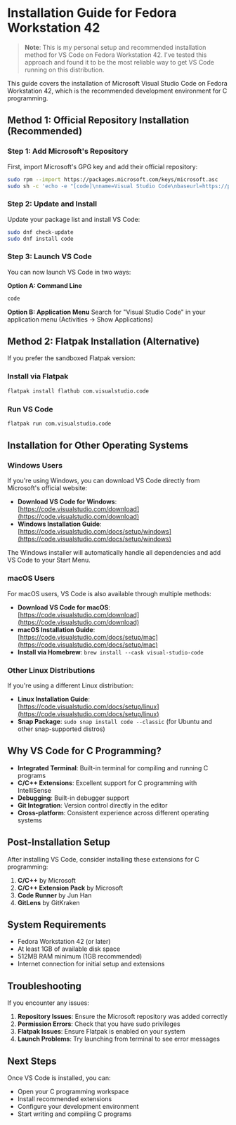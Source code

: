 # Installation Guide for Fedora Workstation 42

> **Note**: This is my personal setup and recommended installation method for VS Code on Fedora Workstation 42. I've tested this approach and found it to be the most reliable way to get VS Code running on this distribution.

This guide covers the installation of Microsoft Visual Studio Code on Fedora Workstation 42, which is the recommended development environment for C programming.

## Method 1: Official Repository Installation (Recommended)

### Step 1: Add Microsoft's Repository

First, import Microsoft's GPG key and add their official repository:

```bash
sudo rpm --import https://packages.microsoft.com/keys/microsoft.asc
sudo sh -c 'echo -e "[code]\nname=Visual Studio Code\nbaseurl=https://packages.microsoft.com/yumrepos/vscode\nenabled=1\ngpgcheck=1\ngpgkey=https://packages.microsoft.com/keys/microsoft.asc" > /etc/yum.repos.d/vscode.repo'
```

### Step 2: Update and Install

Update your package list and install VS Code:

```bash
sudo dnf check-update
sudo dnf install code
```

### Step 3: Launch VS Code

You can now launch VS Code in two ways:

**Option A: Command Line**
```bash
code
```

**Option B: Application Menu**
Search for "Visual Studio Code" in your application menu (Activities → Show Applications)

## Method 2: Flatpak Installation (Alternative)

If you prefer the sandboxed Flatpak version:

### Install via Flatpak
```bash
flatpak install flathub com.visualstudio.code
```

### Run VS Code
```bash
flatpak run com.visualstudio.code
```

## Installation for Other Operating Systems

### Windows Users
If you're using Windows, you can download VS Code directly from Microsoft's official website:
- **Download VS Code for Windows**: [https://code.visualstudio.com/download](https://code.visualstudio.com/download)
- **Windows Installation Guide**: [https://code.visualstudio.com/docs/setup/windows](https://code.visualstudio.com/docs/setup/windows)

The Windows installer will automatically handle all dependencies and add VS Code to your Start Menu.

### macOS Users
For macOS users, VS Code is also available through multiple methods:
- **Download VS Code for macOS**: [https://code.visualstudio.com/download](https://code.visualstudio.com/download)
- **macOS Installation Guide**: [https://code.visualstudio.com/docs/setup/mac](https://code.visualstudio.com/docs/setup/mac)
- **Install via Homebrew**: `brew install --cask visual-studio-code`

### Other Linux Distributions
If you're using a different Linux distribution:
- **Linux Installation Guide**: [https://code.visualstudio.com/docs/setup/linux](https://code.visualstudio.com/docs/setup/linux)
- **Snap Package**: `sudo snap install code --classic` (for Ubuntu and other snap-supported distros)

## Why VS Code for C Programming?

- **Integrated Terminal**: Built-in terminal for compiling and running C programs
- **C/C++ Extensions**: Excellent support for C programming with IntelliSense
- **Debugging**: Built-in debugger support
- **Git Integration**: Version control directly in the editor
- **Cross-platform**: Consistent experience across different operating systems

## Post-Installation Setup

After installing VS Code, consider installing these extensions for C programming:

1. **C/C++** by Microsoft
2. **C/C++ Extension Pack** by Microsoft
3. **Code Runner** by Jun Han
4. **GitLens** by GitKraken

## System Requirements

- Fedora Workstation 42 (or later)
- At least 1GB of available disk space
- 512MB RAM minimum (1GB recommended)
- Internet connection for initial setup and extensions

## Troubleshooting

If you encounter any issues:

1. **Repository Issues**: Ensure the Microsoft repository was added correctly
2. **Permission Errors**: Check that you have sudo privileges
3. **Flatpak Issues**: Ensure Flatpak is enabled on your system
4. **Launch Problems**: Try launching from terminal to see error messages

## Next Steps

Once VS Code is installed, you can:
- Open your C programming workspace
- Install recommended extensions
- Configure your development environment
- Start writing and compiling C programs

